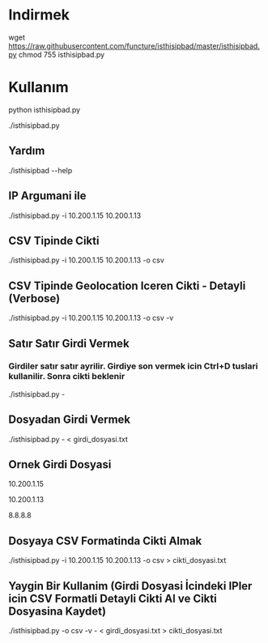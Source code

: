 # Indirmek
wget https://raw.githubusercontent.com/functure/isthisipbad/master/isthisipbad.py
chmod 755 isthisipbad.py

# Kullanım
python isthisipbad.py

./isthisipbad.py

## Yardım
./isthisipbad --help

## IP Argumani ile
./isthisipbad.py -i 10.200.1.15 10.200.1.13

## CSV Tipinde Cikti
./isthisipbad.py -i 10.200.1.15 10.200.1.13 -o csv

## CSV Tipinde Geolocation Iceren Cikti - Detayli (Verbose)
./isthisipbad.py -i 10.200.1.15 10.200.1.13 -o csv -v

## Satır Satır Girdi Vermek
### Girdiler satır satır ayrilir. Girdiye son vermek icin Ctrl+D tuslari kullanilir. Sonra cikti beklenir
./isthisipbad.py -

## Dosyadan Girdi Vermek
./isthisipbad.py - < girdi_dosyasi.txt

## Ornek Girdi Dosyasi
10.200.1.15

10.200.1.13

8.8.8.8

## Dosyaya CSV Formatinda Cikti Almak
./isthisipbad.py -i 10.200.1.15 10.200.1.13 -o csv > cikti_dosyasi.txt

## Yaygin Bir Kullanim (Girdi Dosyasi İcindeki IPler icin CSV Formatli Detayli Cikti Al ve Cikti Dosyasina Kaydet)
./isthisipbad.py -o csv -v - < girdi_dosyasi.txt > cikti_dosyasi.txt



